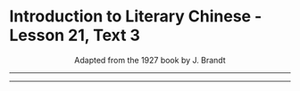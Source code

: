 # Introduction to Literary Chinese - Lesson 21, Text 3

<center>Adapted from the 1927 book by J. Brandt</center>

---

---
